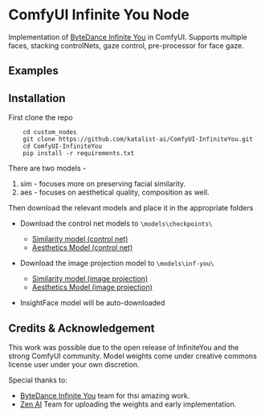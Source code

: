 # ComfyUI Infinite You Node

Implementation of <a href="https://bytedance.github.io/InfiniteYou">ByteDance Infinite You</a> in ComfyUI. Supports multiple faces, stacking controlNets, gaze control, pre-processor for face gaze.

## Examples



## Installation

First clone the repo

```shell
    cd custom_nodes
    git clone https://github.com/katalist-ai/ComfyUI-InfiniteYou.git
    cd ComfyUI-InfiniteYou
    pip install -r requirements.txt
```

There are two models - 

1. sim - focuses more on preserving facial similarity.
2. aes - focuses on aesthetical quality, composition as well.

Then download the relevant models and place it in the appropriate folders

- Download the control net models to `\models\checkpoints\`
    - [Similarity model (control net)](https://huggingface.co/vuongminhkhoi4/ComfyUI_InfiniteYou/resolve/main/sim_stage1_control_net/sim_stage1_control_net.safetensors)
    - [Aesthetics Model (control net)](https://huggingface.co/vuongminhkhoi4/ComfyUI_InfiniteYou/resolve/main/aes_stage2_control_net/aes_stage2_control.safetensors)

- Download the image projection model to `\models\inf-you\`
    - [Similarity model (image projection)](https://huggingface.co/vuongminhkhoi4/ComfyUI_InfiniteYou/resolve/main/sim_stage1_control_net/sim_stage1_img_proj.bin)
    - [Aesthetics Model (image projection)](https://huggingface.co/vuongminhkhoi4/ComfyUI_InfiniteYou/resolve/main/aes_stage2_control_net/aes_stage2_img_proj.bin)

- InsightFace model will be auto-downloaded

## Credits & Acknowledgement 

This work was possible due to the open release of InfiniteYou and the strong ComfyUI community. Model weights come under creative commons license user under your own discretion.

Special thanks to:

- <a href="https://bytedance.github.io/InfiniteYou">ByteDance Infinite You</a> team for thsi amazing work. 
- <a href="https://github.com/ZenAI-Vietnam/ComfyUI_InfiniteYou/tree/main">Zen AI</a> Team for uploading the weights and early implementation.